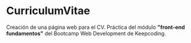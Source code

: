 # CurriculumVitae
Creación de una página web para el CV. 
Práctica del módulo **"front-end fundamentos"** del Bootcamp Web Development de Keepcoding.
